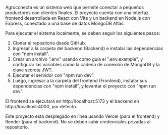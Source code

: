 Agroconecta es un sistema web que permite conectar a pequeños productores con clientes finales. El proyecto cuenta con una interfaz frontend desarrollada en React con Vite y un backend en Node.js con Express, conectado a una base de datos MongoDB Atlas.

Para ejecutar el sistema localmente, se deben seguir los siguientes pasos:

1. Clonar el repositorio desde GitHub.
2. Ingresar a la carpeta del backend (Backend) e instalar las dependencias con "npm install".
3. Crear un archivo ".env" usando como guía el ".env.example", y configurar las variables como la cadena de conexión de MongoDB y la clave secreta JWT.
4. Ejecutar el servidor con "npm run dev".
5. Luego, ingresar a la carpeta del frontend (Frontend), instalar sus dependencias con "npm install", y levantar el proyecto con "npm run dev".

El frontend se ejecutará en http://localhost:5173 y el backend en http://localhost:4000, por defecto.

Este proyecto está desplegado en línea usando Vercel (para el frontend) y Render (para el backend). No se deben subir credenciales privadas al repositorio.

